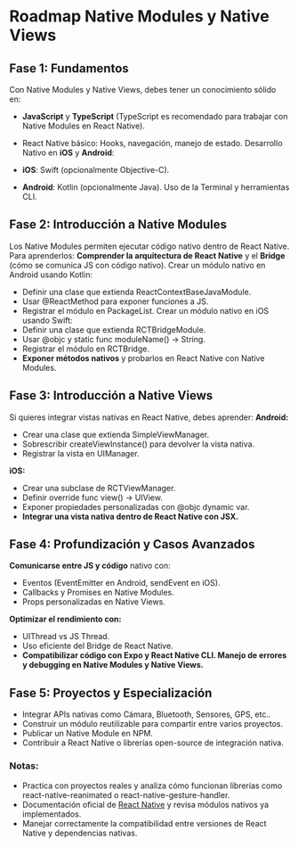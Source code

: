 # Roadmap Native Modules y Native Views

## Fase 1: Fundamentos

Con Native Modules y Native Views, debes tener un conocimiento sólido en:
- **JavaScript** y **TypeScript** (TypeScript es recomendado para trabajar con Native Modules en React Native).
- React Native básico: Hooks, navegación, manejo de estado.
Desarrollo Nativo en **iOS** y **Android**:

- **iOS**: Swift (opcionalmente Objective-C).

- **Android**: Kotlin (opcionalmente Java).
 Uso de la Terminal y herramientas CLI.

## Fase 2: Introducción a Native Modules

Los Native Modules permiten ejecutar código nativo dentro de React Native. Para aprenderlos:
**Comprender la arquitectura de React Native** y el **Bridge** (cómo se comunica JS con código nativo).
Crear un módulo nativo en Android usando Kotlin:

- Definir una clase que extienda ReactContextBaseJavaModule.
- Usar @ReactMethod para exponer funciones a JS.
- Registrar el módulo en PackageList.
Crear un módulo nativo en iOS usando Swift:
- Definir una clase que extienda RCTBridgeModule.
- Usar @objc y static func moduleName() -> String.
- Registrar el módulo en RCTBridge.
- **Exponer métodos nativos** y probarlos en React Native con Native Modules.

## Fase 3: Introducción a Native Views

Si quieres integrar vistas nativas en React Native, debes aprender:
**Android:**

- Crear una clase que extienda SimpleViewManager<View>.
- Sobrescribir createViewInstance() para devolver la vista nativa.
- Registrar la vista en UIManager.

**iOS:**

- Crear una subclase de RCTViewManager.
- Definir override func view() -> UIView.
- Exponer propiedades personalizadas con @objc dynamic var.
- **Integrar una vista nativa dentro de React Native con JSX.**

## Fase 4: Profundización y Casos Avanzados

 **Comunicarse entre JS y código** nativo con:

- Eventos (EventEmitter en Android, sendEvent en iOS).
- Callbacks y Promises en Native Modules.
- Props personalizadas en Native Views.

 **Optimizar el rendimiento con:**
- UIThread vs JS Thread.
- Uso eficiente del Bridge de React Native.
- **Compatibilizar código con Expo y React Native CLI.
 Manejo de errores y debugging en Native Modules y Native Views.**

## Fase 5: Proyectos y Especialización

 - Integrar APIs nativas como Cámara, Bluetooth, Sensores, GPS, etc..
 - Construir un módulo reutilizable para compartir entre varios proyectos.
 - Publicar un Native Module en NPM.
 - Contribuir a React Native o librerías open-source de integración nativa.

### Notas:
- Practica con proyectos reales y analiza cómo funcionan librerías como react-native-reanimated o react-native-gesture-handler.
- Documentación oficial de [React Native](https://reactnative.dev/) y revisa módulos nativos ya implementados.
- Manejar correctamente la compatibilidad entre versiones de React Native y dependencias nativas.